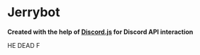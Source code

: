 # Jerrybot
**Created with the help of [Discord.js](https://discord.js.org) for Discord API interaction**


HE DEAD F
